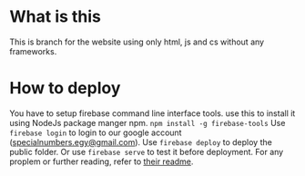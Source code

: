 # What is this
This is branch for the website using only html, js and cs without any frameworks.
# How to deploy
You have to setup firebase command line interface tools.
use this to install it using NodeJs package manger npm.
`npm install -g firebase-tools`
Use `firebase login` to login to our google account (specialnumbers.egy@gmail.com).
Use `firebase deploy` to deploy the public folder. Or use `firebase serve` to test it before deployment.
For any proplem or further reading, refer to [their readme](https://github.com/firebase/firebase-tools).
